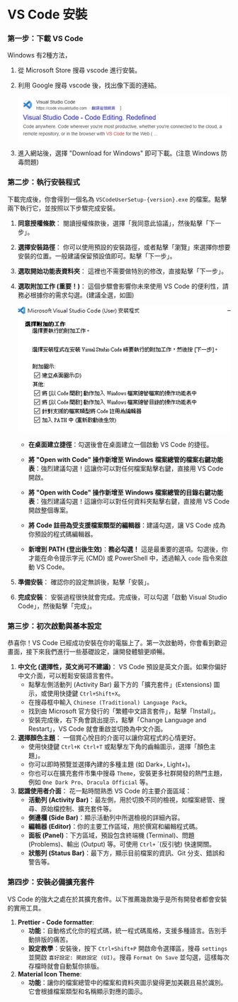 # VS Code 安裝



### 第一步：下載 VS Code

Windows 有2種方法，

1. 從 Microsoft Store 搜尋 vscode 進行安裝。

2. 利用 Google 搜尋 vscode 後，找出像下面的連結。

     ![](assets/vs1.png)

3. 進入網站後，選擇 "Download for Windows" 即可下載。(注意 Windows 防毒問題)



### 第二步：執行安裝程式

下載完成後，你會得到一個名為 `VSCodeUserSetup-{version}.exe` 的檔案。點擊兩下執行它，並按照以下步驟完成安裝。

1. **同意授權條款**： 閱讀授權條款後，選擇「我同意此協議」，然後點擊「下一步」。

2. **選擇安裝路徑**： 你可以使用預設的安裝路徑，或者點擊「瀏覽」來選擇你想要安裝的位置。一般建議保留預設值即可。點擊「下一步」。

3. **選取開始功能表資料夾**： 這裡也不需要做特別的修改，直接點擊「下一步」。

4. **選取附加工作 (重要！)**： 這個步驟會影響你未來使用 VS Code 的便利性，請務必根據你的需求勾選。(建議全選，如圖)
   
     ![](assets/vs2.png)
   - **在桌面建立捷徑**：勾選後會在桌面建立一個啟動 VS Code 的捷徑。
   
   - **將 "Open with Code" 操作新增至 Windows 檔案總管的檔案右鍵功能表**：強烈建議勾選！這讓你可以對任何檔案點擊右鍵，直接用 VS Code 開啟。
   
   - **將 "Open with Code" 操作新增至 Windows 檔案總管的目錄右鍵功能表**：強烈建議勾選！這讓你可以對任何資料夾點擊右鍵，直接用 VS Code 開啟整個專案。
   
   - **將 Code 註冊為受支援檔案類型的編輯器**：建議勾選，讓 VS Code 成為你預設的程式碼編輯器。
   
   - **新增到 PATH (登出後生效)**：**務必勾選！** 這是最重要的選項。勾選後，你才能在命令提示字元 (CMD) 或 PowerShell 中，透過輸入 `code` 指令來啟動 VS Code。
   
5. **準備安裝**： 確認你的設定無誤後，點擊「安裝」。

6. **完成安裝**： 安裝過程很快就會完成。完成後，可以勾選「啟動 Visual Studio Code」，然後點擊「完成」。



### 第三步：初次啟動與基本設定

恭喜你！VS Code 已經成功安裝在你的電腦上了。第一次啟動時，你會看到歡迎畫面，接下來我們進行一些基礎設定，讓開發體驗更順暢。

1. **中文化 (選擇性，英文尚可不建議)**： VS Code 預設是英文介面。如果你偏好中文介面，可以輕鬆安裝語言套件。
   - 點擊左側活動列 (Activity Bar) 最下方的「擴充套件」(Extensions) 圖示，或使用快捷鍵 `Ctrl+Shift+X`。
   - 在搜尋框中輸入 `Chinese (Traditional) Language Pack`。
   - 找到由 Microsoft 官方發行的「繁體中文語言套件」，點擊「Install」。
   - 安裝完成後，右下角會跳出提示，點擊「Change Language and Restart」，VS Code 就會重啟並切換為中文介面。
2. **選擇顏色主題**： 一個賞心悅目的介面可以讓你寫程式的心情更好。
   - 使用快捷鍵 `Ctrl+K Ctrl+T` 或點擊左下角的齒輪圖示，選擇「顏色主題」。
   - 你可以即時預覽並選擇內建的多種主題 (如 Dark+, Light+)。
   - 你也可以在擴充套件市集中搜尋 `Theme`，安裝更多社群開發的熱門主題，例如 `One Dark Pro`、`Dracula Official` 等。
3. **認識使用者介面**： 花一點時間熟悉 VS Code 的主要介面區域：
   - **活動列 (Activity Bar)**：最左側，用於切換不同的檢視，如檔案總管、搜尋、原始檔控制、擴充套件等。
   - **側邊欄 (Side Bar)**：顯示活動列中所選檢視的詳細內容。
   - **編輯器 (Editor)**：你的主要工作區域，用於撰寫和編輯程式碼。
   - **面板 (Panel)**：下方區域，預設包含終端機 (Terminal)、問題 (Problems)、輸出 (Output) 等。可使用 `Ctrl+` `(反引號) 快速開關。
   - **狀態列 (Status Bar)**：最下方，顯示目前檔案的資訊、Git 分支、錯誤和警告等。



### 第四步：安裝必備擴充套件

VS Code 的強大之處在於其擴充套件。以下推薦幾款幾乎是所有開發者都會安裝的實用工具。

1. **Prettier - Code formatter**:
   - **功能**：自動格式化你的程式碼，統一程式碼風格，支援多種語言。告別手動排版的痛苦。
   - **設定教學**：安裝後，按下 `Ctrl+Shift+P` 開啟命令選擇區，搜尋 `settings` 並開啟 `喜好設定: 開啟設定 (UI)`。搜尋 `Format On Save` 並勾選，這樣每次存檔時就會自動幫你排版。
4. **Material Icon Theme**:
   - **功能**：讓你的檔案總管中的檔案和資料夾圖示變得更加美觀且易於識別。它會根據檔案類型和名稱顯示對應的圖示。

